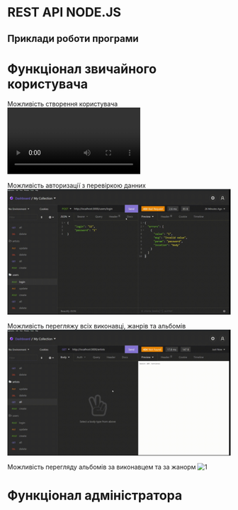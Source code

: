 
# REST API NODE.JS

## Приклади роботи програми

# Функціонал звичайного користувача
Можливість створення користувача
![1](https://user-images.githubusercontent.com/47476224/132131667-5d70d768-cbc4-473f-9eea-2d75f8ef5a45.mp4)

Можливість авторизації з перевіркою данних
![1](./media/2.gif)

Можливість перегляжу всіх виконавці, жанрів та альбомів
![1](./media/3.gif)

Можливість перегляду альбомів за виконавцем та за жанорм
![1](./media/4.gif)


# Функціонал адміністратора
